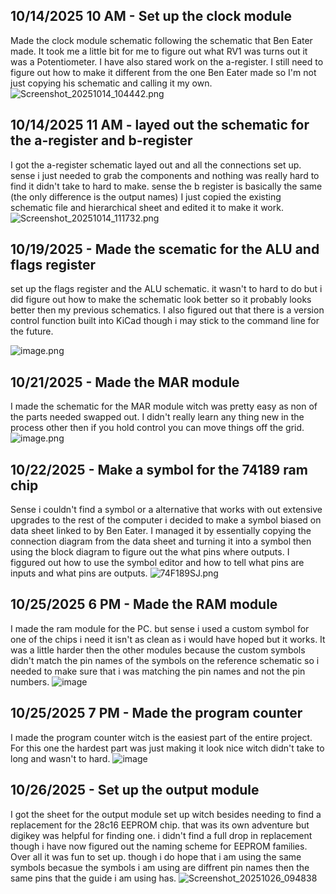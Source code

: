 <!--
  ===================    !!READ THIS NOTICE!!   ====================
  DO NOT edit this file manually. Your changes WILL BE OVERWRITTEN!
  This journal is auto generated and updated by Hack Club Blueprint.
  To edit this file, please edit your journal entries on Blueprint.
  ==================================================================
-->

## 10/14/2025 10 AM - Set up the clock module  

Made the clock module schematic following the schematic that Ben Eater made. It took me a little bit for me to figure out what RV1 was turns out it was a Potentiometer. I have also stared work on the a-register. I still need to figure out how to make it different from the one Ben Eater made so I'm not just copying his schematic and calling it my own. ![Screenshot_20251014_104442.png](https://blueprint.hackclub.com/user-attachments/blobs/proxy/eyJfcmFpbHMiOnsiZGF0YSI6MjIwMywicHVyIjoiYmxvYl9pZCJ9fQ==--0414950fb8ee1dacb4ae17ba9ccf1d42f8d0abc1/Screenshot_20251014_104442.png)  

## 10/14/2025 11 AM - layed out the schematic for the a-register and b-register  

I got the a-register schematic layed out and all the connections set up. sense i just needed to grab the components and nothing was really hard to find it didn't take to hard to make. sense the b register is basically the same (the only difference is the output names) I just copied the existing schematic file and hierarchical sheet and edited it to make it work.
![Screenshot_20251014_111732.png](https://blueprint.hackclub.com/user-attachments/blobs/proxy/eyJfcmFpbHMiOnsiZGF0YSI6MjIxMywicHVyIjoiYmxvYl9pZCJ9fQ==--503a58eb351ad3e66d941f6c948d3f7b6ec3daad/Screenshot_20251014_111732.png)  

## 10/19/2025 - Made the scematic for the ALU and flags register  

set up the flags register and the ALU schematic. it wasn't to hard to do but i did figure out how to make the schematic look better so it probably looks better then my previous schematics. I also figured out that there is a version control function built into KiCad though i may stick to the command line for the future.

![image.png](https://blueprint.hackclub.com/user-attachments/blobs/proxy/eyJfcmFpbHMiOnsiZGF0YSI6MzU0MCwicHVyIjoiYmxvYl9pZCJ9fQ==--edb4d5dab8a4c14b641bf7c07b2b16b2de5177f0/image.png)
  

## 10/21/2025 - Made the MAR module  

I made the schematic for the MAR module witch was pretty easy as non of the parts needed swapped out. I didn't really learn any thing new in the process other then if you hold control you can move things off the grid.
![image.png](https://blueprint.hackclub.com/user-attachments/blobs/proxy/eyJfcmFpbHMiOnsiZGF0YSI6NDI2MiwicHVyIjoiYmxvYl9pZCJ9fQ==--aeb01d592da6778ed581c8fa601a26a26e73ff8c/image.png)
  

## 10/22/2025 - Make a symbol for the 74189 ram chip  

Sense i couldn't find a symbol or a alternative that works with out extensive upgrades to the rest of the computer i decided to make a symbol biased on data sheet linked to by Ben Eater.
I managed it by essentially copying the connection diagram from the data sheet and turning it into a symbol then using the block diagram to figure out the what pins where outputs.
I figgured out how to use the symbol editor and how to tell what pins are inputs and what pins are outputs.
![74F189SJ.png](https://blueprint.hackclub.com/user-attachments/blobs/proxy/eyJfcmFpbHMiOnsiZGF0YSI6NDUwNCwicHVyIjoiYmxvYl9pZCJ9fQ==--89dc7ce9dd2e05fb48278ff53f9645d6629169de/74F189SJ.png)
  

## 10/25/2025 6 PM - Made the RAM module  

I made the ram module for the PC. but sense i used a custom symbol for one of the chips i need it isn't as clean as i would have hoped but it works.
It was a little harder then the other modules because the custom symbols didn't match the pin names of the symbols on the reference schematic so i needed to make sure that i was matching the pin names and not the pin numbers.
![image](https://blueprint.hackclub.com/user-attachments/blobs/proxy/eyJfcmFpbHMiOnsiZGF0YSI6NTU3OCwicHVyIjoiYmxvYl9pZCJ9fQ==--4c8a7bb9ea4240db2bd383e1365923daa1d4a5b4/image.png)
  

## 10/25/2025 7 PM - Made the program counter  

I made the program counter witch is the easiest part of the entire project.
For this one the hardest part was just making it look nice witch didn't take to long and wasn't to hard.
![image](https://blueprint.hackclub.com/user-attachments/blobs/proxy/eyJfcmFpbHMiOnsiZGF0YSI6NTU5MCwicHVyIjoiYmxvYl9pZCJ9fQ==--e1c7f8e157e568a6c55bc22d35b344b7e8bc2961/image.png)
  

## 10/26/2025 - Set up the output module  

I got the sheet for the output module set up witch besides needing to find a replacement for the 28c16 EEPROM chip. that was its own adventure but digikey was helpful for finding one. i didn't find a full drop in replacement though i have now figured out the naming scheme for EEPROM families.
Over all it was fun to set up. though i do hope that i am using the same symbols becasue the symbols i am using are diffrent pin names then the same pins that the guide i am using has.
![Screenshot_20251026_094838](https://blueprint.hackclub.com/user-attachments/blobs/proxy/eyJfcmFpbHMiOnsiZGF0YSI6NTcyNiwicHVyIjoiYmxvYl9pZCJ9fQ==--ae14a156a6b09cfb8b7e9824d63d31abab7683c3/Screenshot_20251026_094838.png)
  

